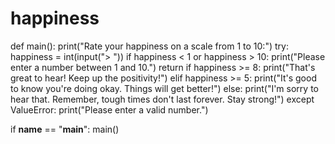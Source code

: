 # happiness
def main():
    print("Rate your happiness on a scale from 1 to 10:")
    try:
        happiness = int(input("> "))
        if happiness < 1 or happiness > 10:
            print("Please enter a number between 1 and 10.")
            return
        if happiness >= 8:
            print("That's great to hear! Keep up the positivity!")
        elif happiness >= 5:
            print("It's good to know you're doing okay. Things will get better!")
        else:
            print("I'm sorry to hear that. Remember, tough times don't last forever. Stay strong!")
    except ValueError:
        print("Please enter a valid number.")

if __name__ == "__main__":
    main()
